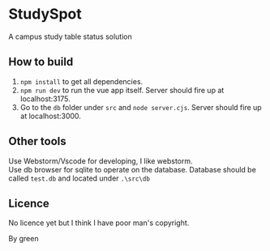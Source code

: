 # StudySpot
A campus study table status solution 

## How to build
1. <code>npm install</code> to get all dependencies.
2. <code>npm run dev</code> to run the vue app itself. Server should fire up at localhost:3175.
3. Go to the <code>db</code> folder under <code>src</code> and 
<code>node server.cjs</code>. Server should fire up at localhost:3000.

## Other tools
Use Webstorm/Vscode for developing, I like webstorm. 
<br>
Use db browser for sqlite to operate on the database. Database should be called <code>test.db</code>
and located under <code>.\src\db</code>

## Licence
No licence yet but I think I have poor man's copyright. 

By green
